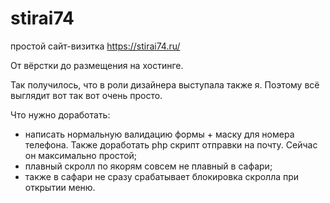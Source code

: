 # stirai74
простой сайт-визитка https://stirai74.ru/

  От вёрстки до размещения на хостинге.
  
  Так получилось, что в роли дизайнера выступала также я. Поэтому всё выглядит вот так вот очень просто. 
  
  Что нужно доработать:
  - написать нормальную валидацию формы + маску для номера телефона. Также доработать php скрипт отправки на почту. Сейчас он максимально простой;
  - плавный скролл по якорям совсем не плавный в сафари;
  - также в сафари не сразу срабатывает блокировка скролла при открытии меню.
  
  
